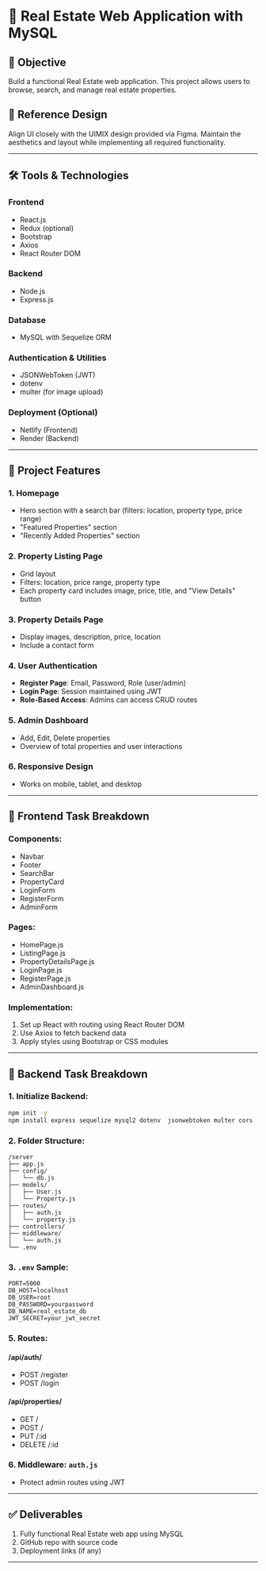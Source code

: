 # 🏡 Real Estate Web Application with MySQL

## 🎯 Objective
Build a functional Real Estate web application. This project allows users to browse, search, and manage real estate properties.

## 🎨 Reference Design
Align UI closely with the UIMIX design provided via Figma. Maintain the aesthetics and layout while implementing all required functionality.

---

## 🛠️ Tools & Technologies

### Frontend
- React.js
- Redux (optional)
- Bootstrap
- Axios
- React Router DOM

### Backend
- Node.js
- Express.js

### Database
- MySQL with Sequelize ORM

### Authentication & Utilities
- JSONWebToken (JWT)
- dotenv
- multer (for image upload)

### Deployment (Optional)
- Netlify (Frontend)
- Render (Backend)

---

## 🌟 Project Features

### 1. Homepage
- Hero section with a search bar (filters: location, property type, price range)
- "Featured Properties" section
- "Recently Added Properties" section

### 2. Property Listing Page
- Grid layout
- Filters: location, price range, property type
- Each property card includes image, price, title, and "View Details" button

### 3. Property Details Page
- Display images, description, price, location
- Include a contact form

### 4. User Authentication
- **Register Page**: Email, Password, Role (user/admin)
- **Login Page**: Session maintained using JWT
- **Role-Based Access**: Admins can access CRUD routes

### 5. Admin Dashboard
- Add, Edit, Delete properties
- Overview of total properties and user interactions

### 6. Responsive Design
- Works on mobile, tablet, and desktop

---

## 🔨 Frontend Task Breakdown

### Components:
- Navbar
- Footer
- SearchBar
- PropertyCard
- LoginForm
- RegisterForm
- AdminForm

### Pages:
- HomePage.js
- ListingPage.js
- PropertyDetailsPage.js
- LoginPage.js
- RegisterPage.js
- AdminDashboard.js

### Implementation:
1. Set up React with routing using React Router DOM
2. Use Axios to fetch backend data
3. Apply styles using Bootstrap or CSS modules

---

## 🔧 Backend Task Breakdown

### 1. Initialize Backend:
```bash
npm init -y
npm install express sequelize mysql2 dotenv  jsonwebtoken multer cors
```

### 2. Folder Structure:
```
/server
├── app.js
├── config/
│   └── db.js
├── models/
│   ├── User.js
│   └── Property.js
├── routes/
│   ├── auth.js
│   └── property.js
├── controllers/
├── middleware/
│   └── auth.js
└── .env
```

### 3. `.env` Sample:
```env
PORT=5000
DB_HOST=localhost
DB_USER=root
DB_PASSWORD=yourpassword
DB_NAME=real_estate_db
JWT_SECRET=your_jwt_secret
```

### 5. Routes:

#### /api/auth/
- POST /register
- POST /login

#### /api/properties/
- GET /
- POST /
- PUT /:id
- DELETE /:id

### 6. Middleware: `auth.js`
- Protect admin routes using JWT

---

## ✅ Deliverables

1. Fully functional Real Estate web app using MySQL
2. GitHub repo with source code
3. Deployment links (if any)
---


